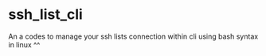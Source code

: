 # ssh_list_cli
An a codes to manage your ssh lists connection within cli using bash syntax in linux ^^
